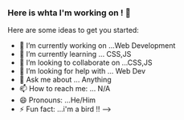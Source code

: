 ### Here is whta I'm working on ! 👋


Here are some ideas to get you started:

- 🔭 I’m currently working on ...Web Development
- 🌱 I’m currently learning ... CSS,JS
- 👯 I’m looking to collaborate on ...CSS,JS
- 🤔 I’m looking for help with ... Web Dev
- 💬 Ask me about ... Anything
- 📫 How to reach me: ... N/A
- 😄 Pronouns: ...He/Him
- ⚡ Fun fact: ...i'm a bird !!
-->
